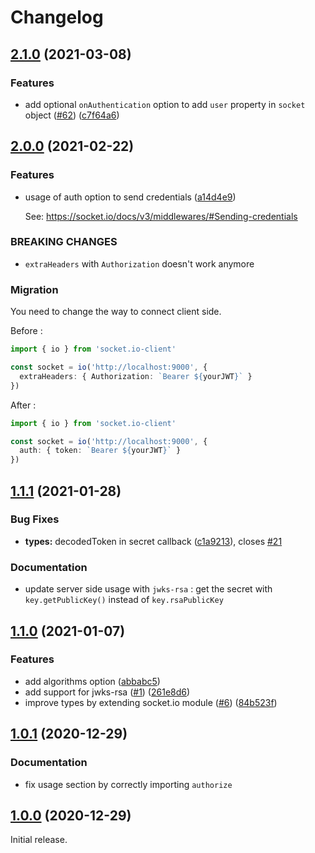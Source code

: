 # Changelog

## [2.1.0](https://github.com/Thream/socketio-jwt/compare/v2.0.0...v2.1.0) (2021-03-08)

### Features

- add optional `onAuthentication` option to add `user` property in `socket` object ([#62](https://github.com/Thream/socketio-jwt/issues/62)) ([c7f64a6](https://github.com/Thream/socketio-jwt/commit/c7f64a6312a3e1f6f04918cb7cd415ddef7a11e5))

## [2.0.0](https://github.com/Thream/socketio-jwt/compare/v1.1.1...v2.0.0) (2021-02-22)

### Features

- usage of auth option to send credentials ([a14d4e9](https://github.com/Thream/socketio-jwt/commit/a14d4e937b764fdf4fb6b173c55b6f49688766dd))

  See: <https://socket.io/docs/v3/middlewares/#Sending-credentials>

### BREAKING CHANGES

- `extraHeaders` with `Authorization` doesn't work anymore

### Migration

You need to change the way to connect client side.

Before :

```ts
import { io } from 'socket.io-client'

const socket = io('http://localhost:9000', {
  extraHeaders: { Authorization: `Bearer ${yourJWT}` }
})
```

After :

```ts
import { io } from 'socket.io-client'

const socket = io('http://localhost:9000', {
  auth: { token: `Bearer ${yourJWT}` }
})
```

## [1.1.1](https://github.com/Thream/socketio-jwt/compare/v1.1.0...v1.1.1) (2021-01-28)

### Bug Fixes

- **types:** decodedToken in secret callback ([c1a9213](https://github.com/Thream/socketio-jwt/commit/c1a9213a527e4c6188328221372e1f40191a790e)), closes [#21](https://github.com/Thream/socketio-jwt/issues/21)

### Documentation

- update server side usage with `jwks-rsa` : get the secret with `key.getPublicKey()` instead of `key.rsaPublicKey`

## [1.1.0](https://github.com/Thream/socketio-jwt/compare/v1.0.1...v1.1.0) (2021-01-07)

### Features

- add algorithms option ([abbabc5](https://github.com/Thream/socketio-jwt/commit/abbabc588e3ea8b906fa0a0dcc83c91a3b5b5ea8))
- add support for jwks-rsa ([#1](https://github.com/Thream/socketio-jwt/issues/1)) ([261e8d6](https://github.com/Thream/socketio-jwt/commit/261e8d66e2ec6fefb77429abcef8f846d996ecac))
- improve types by extending socket.io module ([#6](https://github.com/Thream/socketio-jwt/issues/6)) ([84b523f](https://github.com/Thream/socketio-jwt/commit/84b523f4348c81933887f0dc700f438c84bd779a))

## [1.0.1](https://github.com/Thream/socketio-jwt/compare/v1.0.0...v1.0.1) (2020-12-29)

### Documentation

- fix usage section by correctly importing `authorize`

## [1.0.0](https://github.com/Thream/socketio-jwt/compare/v4.6.2...v1.0.0) (2020-12-29)

Initial release.
